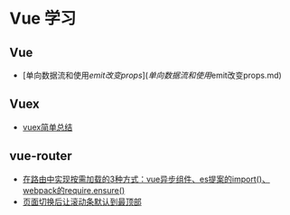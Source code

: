 # Vue 学习

## Vue
* [单向数据流和使用$emit改变props](单向数据流和使用$emit改变props.md)


## Vuex
* [vuex简单总结](https://github.com/hk029/front-end/blob/master/framework/vue/vuex.md)


## vue-router

* [在路由中实现按需加载的3种方式：vue异步组件、es提案的import()、webpack的require.ensure()](https://segmentfault.com/a/1190000011519350)
* [页面切换后让滚动条默认到最顶部](页面切换后让滚动条默认到最顶部.md)





